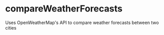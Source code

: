 # compareWeatherForecasts
Uses OpenWeatherMap's API to compare weather forecasts between two cities
